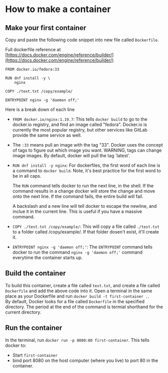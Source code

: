 # How to make a container

## Make your first container

Copy and paste the following code snippet into new file called `Dockerfile`.

Full dockerfile reference at [https://docs.docker.com/engine/reference/builder/](https://docs.docker.com/engine/reference/builder/)

```text
FROM docker.io/fedora:33

RUN dnf install -y \ 
    nginx

COPY ./text.txt /copy/example/

ENTRYPOINT nginx -g 'daemon off;'
```

Here is a break down of each line

* `FROM docker.io/nginx:1.19.7`: This tells `docker build` to go to the docker.io registry, and find an image called "fedora". Docker.io is currently the most popular registry, but other services like GitLab provide the same service as well. 
* The `:33` means pull an image with the tag "33". Docker uses the concept of tags to figure out which image you want. WARNING, tags can change image images. By default, docker will pull the tag 'latest'. 
* `RUN dnf install -y nginx`: For dockerfiles, the first word of each line is a command to `docker build`. Note, it's best practice for the first word to be in all caps.  


  The `RUN` command tells docker to run the next line, in the shell. If the command results in a change docker will store the change and move onto the next line. If the command fails, the entire build will fail.  
 

  A backslash and a new line will tell docker to escape the newline, and inclue it in the current line. This is useful if you have a massive command. 

* `COPY ./test.txt /copy/example/`: This will copy a file called `./test.txt` to a folder called /copy/example/. If that folder dosen't exist, it'll create it.
* `ENTRYPOINT nginx -g 'daemon off;'`: The `ENTRYPOINT` command tells docker to run the command `nginx -g 'daemon off;'` command everytime the container starts up.

## Build the container

To build this container, create a file called `text.txt`, and create a file called `Dockerfile` and add the above code into it. Open a terminal in the same place as your Dockerfile and run `docker build -t first-container .`.   
 By default, Docker looks for a file called `Dockerfile` in the specified directory. The period at the end of the command is termial shorthand for the current directory.

## Run the container

In the terminal, run `docker run -p 8080:80 first-container`. This tells docker to:

* Start `first-container`
* bind port 8080 on the host computer \(where you live\) to port 80 in the container. 

